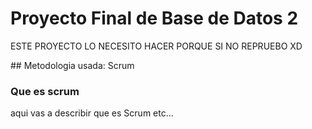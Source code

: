 # Proyecto Final de Base de Datos 2
<p> ESTE PROYECTO LO NECESITO HACER PORQUE SI NO REPRUEBO XD</p>
## Metodologia usada: Scrum

### Que es scrum
aqui vas a describir que es Scrum
etc...
